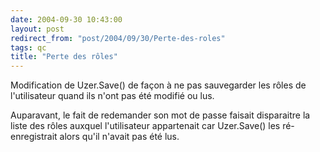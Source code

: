 ```yaml
---
date: 2004-09-30 10:43:00
layout: post
redirect_from: "post/2004/09/30/Perte-des-roles"
tags: qc
title: "Perte des rôles"
---
```


Modification de Uzer.Save() de façon à ne pas sauvegarder les rôles de
l'utilisateur quand ils n'ont pas été modifié ou lus.

Auparavant, le fait de redemander son mot de passe faisait disparaitre la
liste des rôles auxquel l'utilisateur appartenait car Uzer.Save() les
ré-enregistrait alors qu'il n'avait pas été lus.
